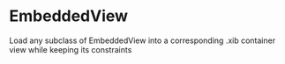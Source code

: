 # EmbeddedView
Load any subclass of EmbeddedView into a corresponding .xib container view while keeping its constraints
